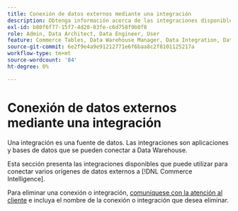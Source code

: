 ```yaml
---
title: Conexión de datos externos mediante una integración
description: Obtenga información acerca de las integraciones disponibles que puede usar para conectar varias fuentes de datos externas a  [!DNL Commerce Intelligence].
exl-id: b80f6f77-15f7-4d20-83fe-c6d758f9b0f8
role: Admin, Data Architect, Data Engineer, User
feature: Commerce Tables, Data Warehouse Manager, Data Integration, Data Import/Export
source-git-commit: 6e2f9e4a9e91212771e6f6baa8c2f8101125217a
workflow-type: tm+mt
source-wordcount: '84'
ht-degree: 0%

---
```


# Conexión de datos externos mediante una integración

Una integración es una fuente de datos. Las integraciones son aplicaciones y bases de datos que se pueden conectar a Data Warehouse.

Esta sección presenta las integraciones disponibles que puede utilizar para conectar varios orígenes de datos externos a [!DNL Commerce Intelligence].

Para eliminar una conexión o integración, [comuníquese con la atención al cliente](https://experienceleague.adobe.com/docs/commerce-knowledge-base/kb/troubleshooting/miscellaneous/mbi-service-policies.html?lang=es) e incluya el nombre de la conexión o integración que desea eliminar.
